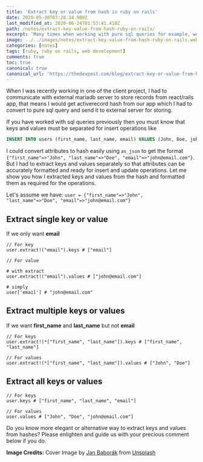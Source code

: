 ```yaml
---
title: 'Extract key or value from hash in ruby on rails'
date: 2020-05-30T07:28:34.980Z
last_modified_at: 2020-06-24T01:53:41.410Z
path: /notes/extract-key-value-from-hash-ruby-on-rails/
excerpt: 'Many times when working with pure sql queries for example, we need to extract keys and values separately. Learn how you can extract key or value from hash in Ruby on Rails.'
image: ../../images/notes/extract-key-value-from-hash-ruby-on-rails.webp
categories: [notes]
tags: [ruby, ruby on rails, web development]
comments: true
toc: true
canonical: true
canonical_url: 'https://thedevpost.com/blog/extract-key-or-value-from-hash-in-ror/'
---
```


When I was recently working in one of the client project, I had to communicate with external mariadb server to store records from react/rails app, that means I would get activerecord hash from our app which I had to convert to pure sql query and send it to external server for storing.

If you have worked with sql queries previously then you must know that keys and values must be separated for insert operations like

```sql
INSERT INTO users (first_name, last_name, email) VALUES (John, Doe, john@email.com)
```

I could convert attributes to hash easily using `as_json` to get the format `{"first_name"=>"John", "last_name"=>"Doe", "email"=>"john@email.com"}`. But I had to extract keys and values separately so that attributes can be accurately formatted and ready for insert and update operations. Let me show you how I extracted keys and values from the hash and formatted them as required for the operations.

Let's assume we have: `user = {"first_name"=>"John", "last_name"=>"Doe", "email"=>"john@email.com"}`

## Extract single key or value

If we only want **email**

```rails-console
// For key
user.extract!("email").keys # ["email"]

// For value

# with extract
user.extract!("email").values # ["john@email.com"]

# simply
user['email'] # "john@email.com"
```

## Extract multiple keys or values

If we want **first_name** and **last_name** but not **email**

```rails-console
// For keys
user.extract!(*["first_name", "last_name"]).keys # ["first_name", "last_name"]

// For values
user.extract!(*["first_name", "last_name"]).values # ["John", "Doe"]
```

## Extract all keys or values

```rails-console
// For keys
user.keys # ["first_name", "last_name", "email"]

// For values
user.values # ["John", "Doe", "john@email.com"]

```

Do you know more elegant or alternative way to extract keys and values from hashes? Please enlighten and guide us with your precious comment below if you do.

**Image Credits:** Cover Image by <a href="https://unsplash.com/@one_more_jan?utm_source=unsplash&utm_medium=referral&utm_content=creditCopyText" target="_blank">Jan Baborák</a> from <a href="https://unsplash.com/photos/ZKOwF_J-3rw?utm_source=unsplash&utm_medium=referral&utm_content=creditCopyText" target="_blank">Unsplash</a>
